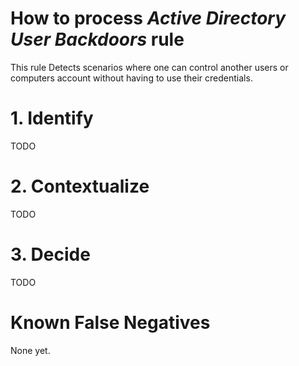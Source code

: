 # How to process *Active Directory User Backdoors* rule
This rule Detects scenarios where one can control another users or computers account without having to use their credentials.

# 1. Identify
TODO

# 2. Contextualize
TODO

# 3. Decide
TODO

# Known False Negatives
None yet.
